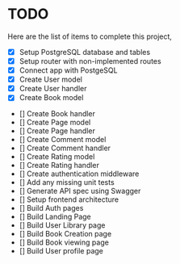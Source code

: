 # TODO

Here are the list of items to complete this project,

- [X] Setup PostgreSQL database and tables
- [X] Setup router with non-implemented routes
- [X] Connect app with PostgeSQL
- [X] Create User model
- [X] Create User handler
- [X] Create Book model
- [] Create Book handler
- [] Create Page model
- [] Create Page handler
- [] Create Comment model
- [] Create Comment handler
- [] Create Rating model
- [] Create Rating handler
- [] Create authentication middleware
- [] Add any missing unit tests
- [] Generate API spec using Swagger
- [] Setup frontend architecture
- [] Build Auth pages
- [] Build Landing Page
- [] Build User Library page
- [] Build Book Creation page
- [] Build Book viewing page
- [] Build User profile page
